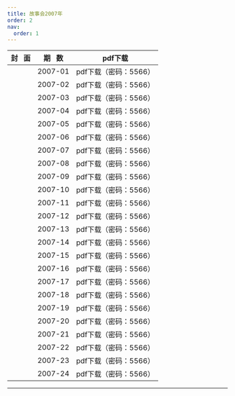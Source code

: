 ```yaml
---
title: 故事会2007年
order: 2
nav:
  order: 1
---
```

| 封   面 | 期   数 |        pdf下载        |
| :-------: | :-------: | :-------------------: |
|          |  2007-01  | pdf下载（密码：5566） |
|          |  2007-02  | pdf下载（密码：5566） |
|          |  2007-03  | pdf下载（密码：5566） |
|          |  2007-04  | pdf下载（密码：5566） |
|          |  2007-05  | pdf下载（密码：5566） |
|          |  2007-06  | pdf下载（密码：5566） |
|          |  2007-07  | pdf下载（密码：5566） |
|          |  2007-08  | pdf下载（密码：5566） |
|          |  2007-09  | pdf下载（密码：5566） |
|          |  2007-10  | pdf下载（密码：5566） |
|          |  2007-11  | pdf下载（密码：5566） |
|          |  2007-12  | pdf下载（密码：5566） |
|          |  2007-13  | pdf下载（密码：5566） |
|          |  2007-14  | pdf下载（密码：5566） |
|          |  2007-15  | pdf下载（密码：5566） |
|          |  2007-16  | pdf下载（密码：5566） |
|          |  2007-17  | pdf下载（密码：5566） |
|          |  2007-18  | pdf下载（密码：5566） |
|          |  2007-19  | pdf下载（密码：5566） |
|          |  2007-20  | pdf下载（密码：5566） |
|          |  2007-21  | pdf下载（密码：5566） |
|          |  2007-22  | pdf下载（密码：5566） |
|          |  2007-23  | pdf下载（密码：5566） |
|          |  2007-24  | pdf下载（密码：5566） |

---
